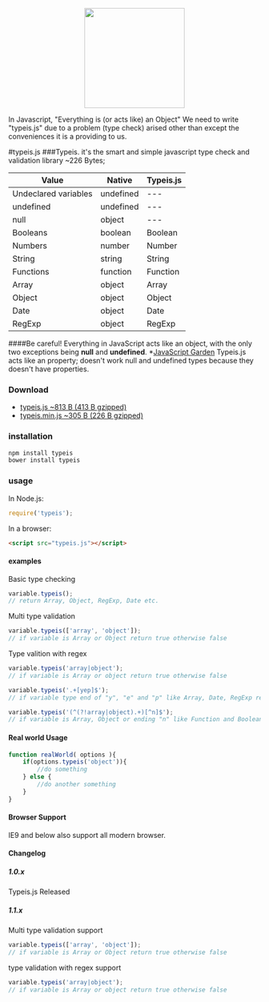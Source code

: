 <p align="center"><a href="https://typeis.github.io/" target="_blank"><img width="200"src="https://typeis.github.io/typeis.png"></a></p>

In Javascript, "Everything is (or acts like) an Object"
We need to write "typeis.js" due to a problem (type check) arised other than except the conveniences it is a providing to us.

#typeis.js
###Typeis. it's the smart and simple javascript type check and validation library ~226 Bytes;

|Value                  |Native     |Typeis.js  |
|---                    |---        |---        |
|Undeclared variables   |undefined  |---        |
|undefined              |undefined  |---        |
|null                   |object     |---        |
|Booleans               |boolean    |Boolean    |
|Numbers                |number     |Number     |
|String                 |string     |String     |
|Functions              |function   |Function   |
|Array                  |object     |Array      |
|Object                 |object     |Object     |
|Date                   |object     |Date       |
|RegExp                 |object     |RegExp     |
####Be careful!
Everything in JavaScript acts like an object, with the only two exceptions being **null** and **undefined**. *[JavaScript Garden](https://bonsaiden.github.io/JavaScript-Garden/#object.general)
Typeis.js acts like an property; doesn't work null and undefined types because they doesn't have properties.

### Download

* [typeis.js ~813 B (413 B gzipped)](https://raw.githubusercontent.com/typeis/typeisjs/master/typeis.js)
* [typeis.min.js ~305 B (226 B gzipped)](https://raw.githubusercontent.com/typeis/typeisjs/master/dist/typeis.min.js)

### installation
```javascript
npm install typeis
bower install typeis
```
### usage
In Node.js:
```javascript
require('typeis');
```
In a browser:
```html
<script src="typeis.js"></script>
```
#### examples
Basic type checking
```javascript
variable.typeis();
// return Array, Object, RegExp, Date etc.
```
Multi type validation
```javascript
variable.typeis(['array', 'object']);
// if variable is Array or Object return true otherwise false
```
Type valition with regex
```javascript
variable.typeis('array|object');
// if variable is Array or object return true otherwise false

variable.typeis('.+[yep]$');
// if variable type end of "y", "e" and "p" like Array, Date, RegExp return true otherwise false

variable.typeis('(^(?!array|object).+)[^n]$');
// if variable is Array, Object or ending "n" like Function and Boolean return false otherwise true
```

#### Real world Usage

```javascript 
function realWorld( options ){
    if(options.typeis('object')){
        //do something
    } else {
        //do another something
    }
}
```

#### Browser Support
IE9 and below also support all modern browser.

#### Changelog
##### 1.0.x
Typeis.js Released

##### 1.1.x
Multi type validation support
```javascript
variable.typeis(['array', 'object']);
// if variable is Array or Object return true otherwise false
```
type validation with regex support
```javascript
variable.typeis('array|object');
// if variable is Array or object return true otherwise false
```
